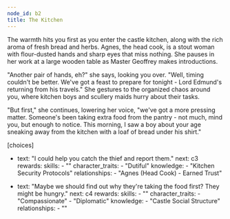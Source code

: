 ```yaml
---
node_id: b2
title: The Kitchen
---
```


The warmth hits you first as you enter the castle kitchen, along with the rich aroma of fresh bread and herbs. Agnes, the head cook, is a stout woman with flour-dusted hands and sharp eyes that miss nothing. She pauses in her work at a large wooden table as Master Geoffrey makes introductions.

"Another pair of hands, eh?" she says, looking you over. "Well, timing couldn't be better. We've got a feast to prepare for tonight - Lord Edmund's returning from his travels." She gestures to the organized chaos around you, where kitchen boys and scullery maids hurry about their tasks.

"But first," she continues, lowering her voice, "we've got a more pressing matter. Someone's been taking extra food from the pantry - not much, mind you, but enough to notice. This morning, I saw a boy about your age sneaking away from the kitchen with a loaf of bread under his shirt."

[choices]
- text: "I could help you catch the thief and report them."
  next: c3
  rewards:
    skills: 
      - ""
    character_traits:
      - "Dutiful"
    knowledge:
      - "Kitchen Security Protocols"
    relationships:
      - "Agnes (Head Cook) - Earned Trust"

- text: "Maybe we should find out why they're taking the food first? They might be hungry."
  next: c4
  rewards:
    skills: 
      - ""
    character_traits:
      - "Compassionate"
      - "Diplomatic"
    knowledge:
      - "Castle Social Structure"
    relationships:
      - ""
